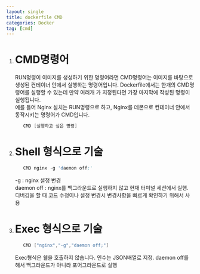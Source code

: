 ```yaml
---
layout: single
title: dockerfile CMD
categories: Docker
tag: [cmd]
---
```


1. # CMD명령어
   RUN명령이 이미지를 생성하기 위한 명령어라면 CMD명령어는 이미지를 바탕으로 생성된 컨테이너 안에서 실행하는 명령어입니다. Dockerfile에서는 한개의 CMD명령어를 실행할 수 있는데 만약 여러개 가 지정된다면 가장 마지막에 작성된 명령이 실행됩니다.   
   예를 들어 Nginx 설치는 RUN명령으로 하고, Nginx를 데몬으로 컨테이너 안에서 동작시키는 명령어가 CMD입니다.   

   ```s
      CMD [실행하고 싶은 명령]
   ```   

1. # Shell 형식으로 기술
   ```s
      CMD nginx -g 'daemon off;'
   ```   
   -g : nginx 설정 변경   
   daemon off : nginx를 백그라운드로 실행하지 않고 현재 터미널 세션에서 실행. 디버깅을 할 때 코드 수정이나 설정 변경시 변경사항을 빠르게 확인하기 위해서 사용

1. # Exec 형식으로 기술
   ```s
      CMD ["nginx","-g","daemon off;"]
   ```   
   Exec형식은 쉘을 호출하지 않습니다. 인수는 JSON배열로 지정. daemon off를 해서 백그라운드가 아니라 포어그라운드로 실행   


